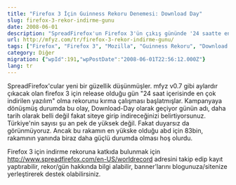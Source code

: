 ```yaml
---
title: "Firefox 3 İçin Guinness Rekoru Denemesi: Download Day"
slug: firefox-3-rekor-indirme-gunu
date: 2008-06-01
description: "SpreadFirefox'un Firefox 3'ün çıkış gününde '24 saatte en çok indirilen yazılım' Guinness rekorunu kırma girişimi olan 'Download Day' kampanyası ve katılım çağrısı."
url: http://mfyz.com/tr/firefox-3-rekor-indirme-gunu/
tags: ["Firefox", "Firefox 3", "Mozilla", "Guinness Rekoru", "Download Day", "yazılım indirme", "kampanya", "internet", "web tarayıcı", "teknoloji haberleri"]
category: Diğer
migration: {"wpId":191,"wpPostDate":"2008-06-01T22:56:12.000Z"}
lang: tr
---
```


SpreadFirefox'cular yeni bir güzellik düşünmüşler. mfyz v0.7 gibi aylardır çıkacak olan firefox 3 için release olduğu gün "24 saat içerisinde en çok indirilen yazılım" olma rekorunu kırma çalışması başlatmışlar. Kampanyaya dönüşmüş durumda bu olay, Download-Day olarak geçiyor günün adı, daha tarih olarak belli değil fakat siteye girip indireceğinizi belirtiyorsunuz. Türkiye'nin sayısı şu an pek de yüksek değil. Fakat duyarsız da görünmüyoruz. Ancak bu rakamın en yükske olduğu abd için 83bin, rakamının yanında biraz daha güçlü durumda olması hoş olurdu.

Firefox 3 için indirme rekoruna katkıda bulunmak için http://www.spreadfirefox.com/en-US/worldrecord adresini takip edip kayıt yaptırabilir, rekor/gün hakkında bilgi alabilir, banner'larını blogunuza/sitenize yerleştirerek destek olabilirsiniz.